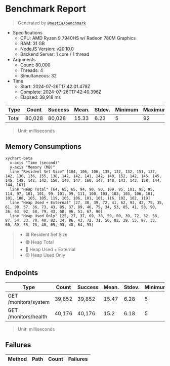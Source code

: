 # Benchmark Report
> Generated by [`@nestia/benchmark`](https://github.com/samchon/nestia)

  - Specifications
    - CPU: AMD Ryzen 9 7940HS w/ Radeon 780M Graphics     
    - RAM: 31 GB
    - NodeJS Version: v20.10.0
    - Backend Server: 1 core / 1 thread
  - Arguments
    - Count: 80,000
    - Threads: 4
    - Simultaneous: 32
  - Time
    - Start: 2024-07-26T17:42:01.478Z
    - Complete: 2024-07-26T17:42:40.396Z
    - Elapsed: 38,918 ms

Type | Count | Success | Mean. | Stdev. | Minimum | Maximum
----|----|----|----|----|----|----
Total | 80,028 | 80,028 | 15.33 | 6.23 | 5 | 92

> Unit: milliseconds

## Memory Consumptions
```mermaid
xychart-beta
  x-axis "Time (second)"
  y-axis "Memory (MB)"
  line "Resident Set Size" [104, 106, 106, 135, 132, 132, 151, 137, 142, 136, 136, 155, 138, 142, 142, 141, 142, 140, 152, 142, 145, 145, 145, 148, 142, 142, 150, 146, 147, 160, 147, 148, 143, 143, 158, 144, 144, 161]
  line "Heap Total" [64, 65, 65, 94, 90, 90, 109, 95, 101, 95, 95, 114, 97, 101, 101, 99, 101, 99, 111, 100, 103, 103, 103, 106, 101, 101, 108, 105, 105, 119, 105, 106, 101, 101, 116, 102, 102, 119]
  line "Heap Used + External" [27, 30, 39, 72, 41, 62, 93, 42, 75, 35, 61, 90, 57, 36, 73, 43, 85, 37, 89, 46, 75, 34, 53, 85, 41, 58, 90, 36, 63, 92, 58, 79, 43, 68, 96, 51, 67, 96]
  line "Heap Used Only" [25, 27, 37, 69, 38, 59, 89, 39, 72, 32, 58, 87, 54, 33, 70, 40, 82, 34, 86, 43, 72, 31, 50, 82, 39, 55, 87, 33, 60, 89, 55, 76, 40, 65, 93, 48, 64, 93]
```

> - 🟦 Resident Set Size
> - 🟢 Heap Total
> - 🔴 Heap Used + External
> - 🟡 Heap Used Only

## Endpoints
Type | Count | Success | Mean. | Stdev. | Minimum | Maximum
----|----|----|----|----|----|----
GET /monitors/system | 39,852 | 39,852 | 15.47 | 6.28 | 5 | 92
GET /monitors/health | 40,176 | 40,176 | 15.2 | 6.18 | 5 | 91

> Unit: milliseconds

## Failures
Method | Path | Count | Failures
-------|------|-------|----------